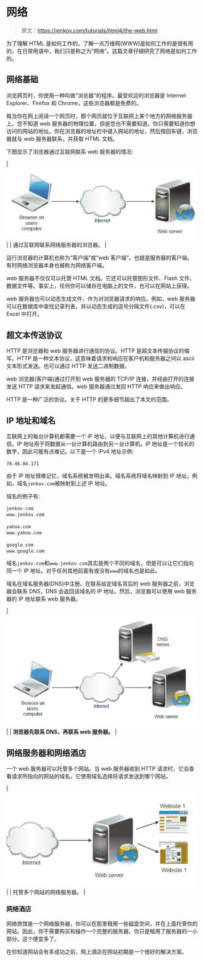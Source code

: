 # 网络

> 原文：<https://jenkov.com/tutorials/html4/the-web.html>

为了理解 HTML 是如何工作的，了解一点万维网(WWW)是如何工作的是很有用的。在日常用语中，我们只是称之为“网络”。这篇文章仔细研究了网络是如何工作的。

## 网络基础

浏览网页时，你使用一种叫做“浏览器”的程序。最受欢迎的浏览器是 Internet Explorer、Firefox 和 Chrome，这些浏览器都是免费的。

每当你在网上阅读一个网页时，那个网页就位于互联网上某个地方的网络服务器上。您不知道 web 服务器的物理位置，但是您也不需要知道。你只需要知道你想访问的网站的地址。你在浏览器的地址栏中键入网站的地址，然后按回车键，浏览器就与 web 服务器联系，并获取 HTML 文档。

下图显示了浏览器通过互联网联系 web 服务器的情况:

| ![A browser contacting a web server over the internet.](img/69c8aff965531d2d521f7d72861096fd.png) |
| 通过互联网联系网络服务器的浏览器。 |

运行浏览器的计算机也称为“客户端”或“web 客户端”。也就是服务器的客户端。有时网络浏览器本身也被称为网络客户端。

web 服务器不仅仅可以托管 HTML 文档。它还可以托管图形文件、Flash 文件、数据文件等。事实上，任何你可以储存在电脑上的文件，也可以在网站上获得。

web 服务器也可以动态生成文件，作为对浏览器请求的响应。例如，web 服务器可以在数据库中查找记录列表，并以动态生成的逗号分隔文件(.csv)，可以在 Excel 中打开。

## 超文本传送协议

HTTP 是浏览器和 web 服务器进行通信的协议。HTTP 是超文本传输协议的缩写。HTTP 是一种文本协议，这意味着请求和响应在客户机和服务器之间以 ascii 文本形式发送。也可以通过 HTTP 发送二进制数据。

web 浏览器(客户端)通过打开到 web 服务器的 TCP/IP 连接，并经由打开的连接发送 HTTP 请求来发起通信。web 服务器通过发回 HTTP 响应来做出响应。

HTTP 是一种广泛的协议。关于 HTTP 的更多细节超出了本文的范围。

## IP 地址和域名

互联网上的每台计算机都需要一个 IP 地址，以便与互联网上的其他计算机进行通信。IP 地址用于将数据从一台计算机路由到另一台计算机。IP 地址是一个较长的数字，因此可能有点难记。以下是一个 IPv4 地址示例:

```
78.46.84.171

```

由于 IP 地址很难记忆，域名系统被发明出来。域名系统将域名映射到 IP 地址。例如，域名`jenkov.com`被映射到上述 IP 地址。

域名的例子有:

```
jenkov.com
www.jenkov.com

yahoo.com
www.yahoo.com

google.com
www.google.com

```

域名`jenkov.com`和`www.jenkov.com`其实是两个不同的域名，但是可以让它们指向同一个 IP 地址。对于任何其他前面有或没有`www`的域名也是如此。

域名在域名服务器(DNS)中注册。在联系给定域名背后的 web 服务器之前，浏览器会联系 DNS，DNS 会返回该域名的 IP 地址。然后，浏览器可以使用 web 服务器的 IP 地址联系 web 服务器。

| ![A browser contacting a DNS and then a web server.](img/a6049f1dbe09b724a7c22579fb5c3a4d.png) |
| **浏览器先联系 DNS，再联系 web 服务器。** |

## 网络服务器和网络酒店

一个 web 服务器可以托管多个网站。当 web 服务器收到 HTTP 请求时，它会查看请求所指向的网站的域名。它使用域名选择将请求发送到哪个网站。

| ![A web server hosting multiple websites.](img/e48ef4c918b120392ad13ae8b5d3330a.png) |
| 托管多个网站的网络服务器。 |

### 网络酒店

网络旅馆是一个网络服务器，你可以在那里租用一些磁盘空间，并在上面托管你的网站。因此，你不需要购买和操作一个完整的服务器。你只是租用了服务器的一小部分。这个便宜多了。

在你知道网站会有多成功之前，网上酒店在网站初期是一个很好的解决方案。